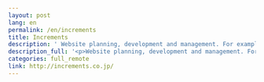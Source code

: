```yaml
---
layout: post
lang: en
permalink: /en/increments
title: Increments
description: ' Website planning, development and management. For example, Qiita The website for programmers. '
description_full: '<p>Website planning, development and management. For example, <a href="http://qiita.com">Qiita</a> The website for programmers.</p>'
categories: full_remote
link: http://increments.co.jp/
---
```


